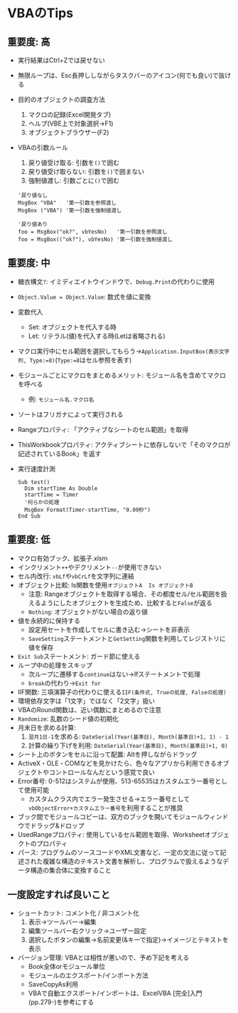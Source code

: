 # VBAのTips

## 重要度: 高

- 実行結果はCtrl+Zでは戻せない
- 無限ループは、Esc長押ししながらタスクバーのアイコン(何でも良い)で抜ける
- 目的のオブジェクトの調査方法
  1. マクロの記録(Excel開発タブ)
  2. ヘルプ(VBE上で対象選択→F1)
  3. オブジェクトブラウザー(F2)
- VBAの引数ルール
  1. 戻り値受け取る: 引数を`()`で囲む
  2. 戻り値受け取らない: 引数を`()`で囲まない
  3. 強制値渡し: 引数ごとに`()`で囲む

  ```vba
  '戻り値なし
  MsgBox "VBA"   '第一引数を参照渡し
  MsgBox ("VBA") '第一引数を強制値渡し
  
  '戻り値あり
  foo = MsgBox("ok?", vbYesNo)   '第一引数を参照渡し
  foo = MsgBox(("ok?"), vbYesNo) '第一引数を強制値渡し
  ```

## 重要度: 中

- 糖衣構文`?`: イミディエイトウインドウで、`Debug.Print`の代わりに使用
- `Object.Value = Object.Value`: 数式を値に変換
- 変数代入
  - Set: オブジェクトを代入する時
  - Let: リテラル(値)を代入する時(Letは省略される)
- マクロ実行中にセル範囲を選択してもらう→`Application.InputBox(表示文字列, Type:=8)`(`Type:=8`はセル参照を表す)
- モジュールごとにマクロをまとめるメリット: モジュール名を含めてマクロを呼べる
  - 例: `モジュール名.マクロ名`
- ソートはフリガナによって実行される
- Rangeプロパティ: 「アクティブなシートのセル範囲」を取得
- ThisWorkbookプロパティ: アクティブシートに依存しないで「そのマクロが記述されているBook」を返す
- 実行速度計測

  ```vba
  Sub test()
    Dim startTime As Double
    startTime = Timer
    '何らかの処理
    MsgBox Format(Timer-startTime, "0.00秒")
  End Sub
  ```

## 重要度: 低

- マクロ有効ブック、拡張子.xlsm
- インクリメント`++`やデクリメント`--`が使用できない
- セル内改行: `vbLf`や`vbCrLf`を文字列に連結
- オブジェクト比較: Is関数を使用`オブジェクトA  Is オブジェクトB`
  - 注意: Rangeオブジェクトを取得する場合、その都度セル/セル範囲を扱えるようにしたオブジェクトを生成ため、比較すると`False`が返る
  - `Nothing`: オブジェクトがない場合の返り値
- 値を永続的に保持する
  - 設定用セートを作成してセルに書き込む→シートを非表示
  - `SaveSetting`ステートメントと`GetSetting`関数を利用してレジストリに値を保存
- `Exit Sub`ステートメント: ガード節に使える
- ループ中の処理をスキップ
  - 次ループに遷移する`continue`はない→Ifステートメントで処理
  - `break`の代わり→`Exit for`
- IIF関数: 三項演算子の代わりに使える`IIF(条件式, Trueの処理, Falseの処理)`
- 環境依存文字は「1文字」ではなく「2文字」扱い
- VBAのRound関数は、近い偶数にまとめるので注意
- `Randomize`: 乱数のシード値の初期化
- 月末日を求める計算:
  1. `翌月1日-1`を求める: `DateSerial(Year(基準日), Month(基準日)+1, 1) - 1`
  2. 計算の繰り下げを利用: `DateSerial(Year(基準日), Month(基準日)+1, 0)`
- シート上のボタンをセルに沿って配置: Altを押しながらドラッグ
- ActiveX・OLE・COMなどを見かけたら、色々なアプリから利用できるオブジェクトやコントロールなんだという感覚で良い
- Error番号: 0-512はシステムが使用、513-65535はカスタムエラー番号として使用可能
  - カスタムクラス内でエラー発生させる→エラー番号として`vbObjectError+カスタムエラー番号`を利用することが推奨
- ブック間でモジュールコピーは、双方のブックを開いてモジュールウィンドウでドラッグ&ドロップ
- UsedRangeプロパティ: 使用しているセル範囲を取得、Worksheetオブジェクトのプロパティ
- パース: プログラムのソースコードやXML文書など、一定の文法に従って記述された複雑な構造のテキスト文書を解析し、プログラムで扱えるようなデータ構造の集合体に変換すること

## 一度設定すれば良いこと

- ショートカット: コメント化 / 非コメント化
  1. 表示→ツールバー→編集
  2. 編集ツールバー右クリック→ユーザー設定
  3. 選択したボタンの編集→名前変更(&キーで指定)→イメージとテキストを表示
- バージョン管理: VBAとは相性が悪いので、予め下記を考える
  - Book全体orモジュール単位
  - モジュールのエクスポート/インポート方法
  - SaveCopyAs利用
  - VBAで自動エクスポート/インポートは、ExcelVBA [完全]入門 (pp.279-)を参考にする
